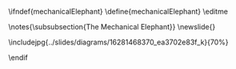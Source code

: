 \ifndef{mechanicalElephant}
\define{mechanicalElephant}
\editme

\notes{\subsubsection{The Mechanical Elephant}}
\newslide{}

\includejpg{../slides/diagrams/16281468370_ea3702e83f_k}{70%}

\endif
